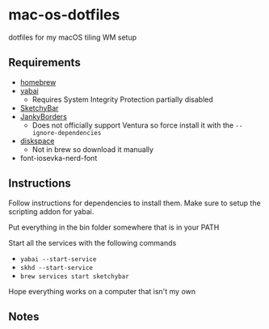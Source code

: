 # mac-os-dotfiles
dotfiles for my macOS tiling WM setup

## Requirements

- [homebrew](https://brew.sh)
- [yabai](https://github.com/koekeishiya/yabai)
    - Requires System Integrity Protection partially disabled
- [SketchyBar](https://github.com/FelixKratz/SketchyBar)
- [JankyBorders](https://github.com/FelixKratz/JankyBorders)
    - Does not officially support Ventura so force install it with the `--ignore-dependencies`
- [diskspace](https://github.com/scriptingosx/diskspace)
    - Not in brew so download it manually
- font-iosevka-nerd-font


## Instructions
Follow instructions for dependencies to install them. Make sure to setup the scripting addon for yabai.

Put everything in the bin folder somewhere that is in your PATH

Start all the services with the following commands
- `yabai --start-service`
- `skhd --start-service`
- `brew services start sketchybar`

Hope everything works on a computer that isn't my own

## Notes
